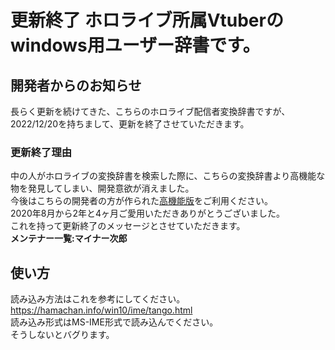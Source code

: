 # 更新終了 ホロライブ所属Vtuberのwindows用ユーザー辞書です。
## 開発者からのお知らせ　　
長らく更新を続けてきた、こちらのホロライブ配信者変換辞書ですが、2022/12/20を持ちまして、更新を終了させていただきます。  
### 更新終了理由  
中の人がホロライブの変換辞書を検索した際に、こちらの変換辞書より高機能な物を発見してしまい、開発意欲が消えました。  
今後はこちらの開発者の方が作られた[高機能版](https://github.com/heppokofrontend/hololive-dictionary)をご利用ください。    
2020年8月から2年と4ヶ月ご愛用いただきありがとうございました。  
これを持って更新終了のメッセージとさせていただきます。  
**メンテナー一覧:マイナー次郎**  
## 使い方　
読み込み方法はこれを参考にしてください。  
https://hamachan.info/win10/ime/tango.html  
読み込み形式はMS-IME形式で読み込んでください。  
そうしないとバグります。
